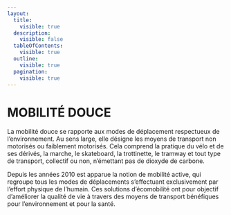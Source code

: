 ```yaml
---
layout:
  title:
    visible: true
  description:
    visible: false
  tableOfContents:
    visible: true
  outline:
    visible: true
  pagination:
    visible: true
---
```


# MOBILITÉ DOUCE

La mobilité douce se rapporte aux modes de déplacement respectueux de l’environnement. Au sens large, elle désigne les moyens de transport non motorisés ou faiblement motorisés. Cela comprend la pratique du vélo et de ses dérivés, la marche, le skateboard, la trottinette, le tramway et tout type de transport, collectif ou non, n’émettant pas de dioxyde de carbone.

Depuis les années 2010 est apparue la notion de mobilité active, qui regroupe tous les modes de déplacements s’effectuant exclusivement par l’effort physique de l’humain. Ces solutions d’écomobilité ont pour objectif d’améliorer la qualité de vie à travers des moyens de transport bénéfiques pour l’environnement et pour la santé.
